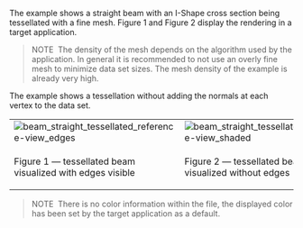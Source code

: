 ﻿The example shows a straight beam with an I-Shape cross section being tessellated with a fine mesh. Figure 1 and Figure 2 display the rendering in a target application.

> NOTE&nbsp; The density of the mesh depends on the algorithm used by the application. In general it is recommended to not use an overly fine mesh to minimize data set sizes. The mesh density of the example is already very high.

The example shows a tessellation without adding the normals at each vertex to the data set.

<table summary="straight beam tessellated">
 <tr>
  <td>
   <img src="../../../../figures/examples/beam_straight_tessellated_reference-view_edges.png" alt="beam_straight_tessellated_reference-view_edges">
  </td>
  <td>
   <img src="../../../../figures/examples/beam_straight_tessellated_reference-view_shaded.png" alt="beam_straight_tessellated_reference-view_shaded">
  </td>
 </tr>
 <tr style="height:20px;">
  <td style=" vertical-align:bottom;">
   <p class="figure">Figure 1 &mdash; tessellated beam visualized with edges visible</p>
  </td>
  <td style=" vertical-align:bottom;">
   <p class="figure">Figure 2 &mdash; tessellated beam visualized without edges</p>
  </td>
 </tr>
</table>

> NOTE&nbsp; There is no color information within the file, the displayed color has been set by the target application as a default.

